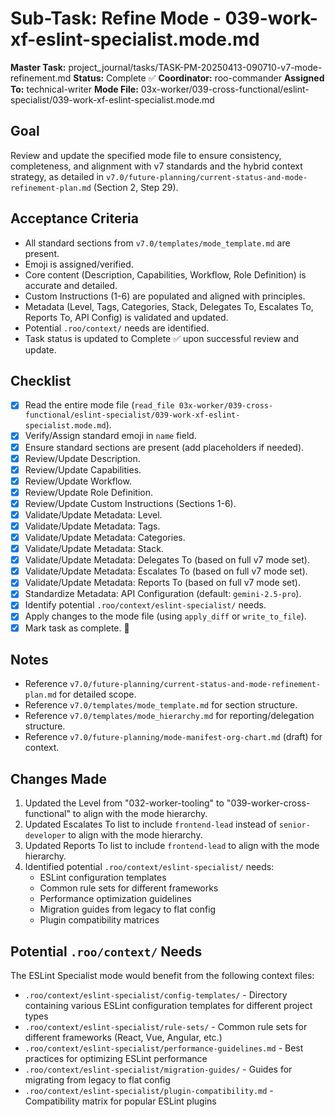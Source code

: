 # Sub-Task: Refine Mode - 039-work-xf-eslint-specialist.mode.md

**Master Task:** project_journal/tasks/TASK-PM-20250413-090710-v7-mode-refinement.md
**Status:** Complete ✅
**Coordinator:** roo-commander
**Assigned To:** technical-writer
**Mode File:** 03x-worker/039-cross-functional/eslint-specialist/039-work-xf-eslint-specialist.mode.md

## Goal
Review and update the specified mode file to ensure consistency, completeness, and alignment with v7 standards and the hybrid context strategy, as detailed in `v7.0/future-planning/current-status-and-mode-refinement-plan.md` (Section 2, Step 29).

## Acceptance Criteria
- All standard sections from `v7.0/templates/mode_template.md` are present.
- Emoji is assigned/verified.
- Core content (Description, Capabilities, Workflow, Role Definition) is accurate and detailed.
- Custom Instructions (1-6) are populated and aligned with principles.
- Metadata (Level, Tags, Categories, Stack, Delegates To, Escalates To, Reports To, API Config) is validated and updated.
- Potential `.roo/context/` needs are identified.
- Task status is updated to Complete ✅ upon successful review and update.

## Checklist
- [x] Read the entire mode file (`read_file 03x-worker/039-cross-functional/eslint-specialist/039-work-xf-eslint-specialist.mode.md`).
- [x] Verify/Assign standard emoji in `name` field.
- [x] Ensure standard sections are present (add placeholders if needed).
- [x] Review/Update Description.
- [x] Review/Update Capabilities.
- [x] Review/Update Workflow.
- [x] Review/Update Role Definition.
- [x] Review/Update Custom Instructions (Sections 1-6).
- [x] Validate/Update Metadata: Level.
- [x] Validate/Update Metadata: Tags.
- [x] Validate/Update Metadata: Categories.
- [x] Validate/Update Metadata: Stack.
- [x] Validate/Update Metadata: Delegates To (based on full v7 mode set).
- [x] Validate/Update Metadata: Escalates To (based on full v7 mode set).
- [x] Validate/Update Metadata: Reports To (based on full v7 mode set).
- [x] Standardize Metadata: API Configuration (default: `gemini-2.5-pro`).
- [x] Identify potential `.roo/context/eslint-specialist/` needs.
- [x] Apply changes to the mode file (using `apply_diff` or `write_to_file`).
- [x] Mark task as complete. 📣

## Notes
*   Reference `v7.0/future-planning/current-status-and-mode-refinement-plan.md` for detailed scope.
*   Reference `v7.0/templates/mode_template.md` for section structure.
*   Reference `v7.0/templates/mode_hierarchy.md` for reporting/delegation structure.
*   Reference `v7.0/future-planning/mode-manifest-org-chart.md` (draft) for context.

## Changes Made
1. Updated the Level from "032-worker-tooling" to "039-worker-cross-functional" to align with the mode hierarchy.
2. Updated Escalates To list to include `frontend-lead` instead of `senior-developer` to align with the mode hierarchy.
3. Updated Reports To list to include `frontend-lead` to align with the mode hierarchy.
4. Identified potential `.roo/context/eslint-specialist/` needs:
   - ESLint configuration templates
   - Common rule sets for different frameworks
   - Performance optimization guidelines
   - Migration guides from legacy to flat config
   - Plugin compatibility matrices

## Potential `.roo/context/` Needs
The ESLint Specialist mode would benefit from the following context files:
- `.roo/context/eslint-specialist/config-templates/` - Directory containing various ESLint configuration templates for different project types
- `.roo/context/eslint-specialist/rule-sets/` - Common rule sets for different frameworks (React, Vue, Angular, etc.)
- `.roo/context/eslint-specialist/performance-guidelines.md` - Best practices for optimizing ESLint performance
- `.roo/context/eslint-specialist/migration-guides/` - Guides for migrating from legacy to flat config
- `.roo/context/eslint-specialist/plugin-compatibility.md` - Compatibility matrix for popular ESLint plugins